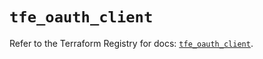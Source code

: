 # `tfe_oauth_client`

Refer to the Terraform Registry for docs: [`tfe_oauth_client`](https://registry.terraform.io/providers/hashicorp/tfe/0.69.0/docs/resources/oauth_client).
